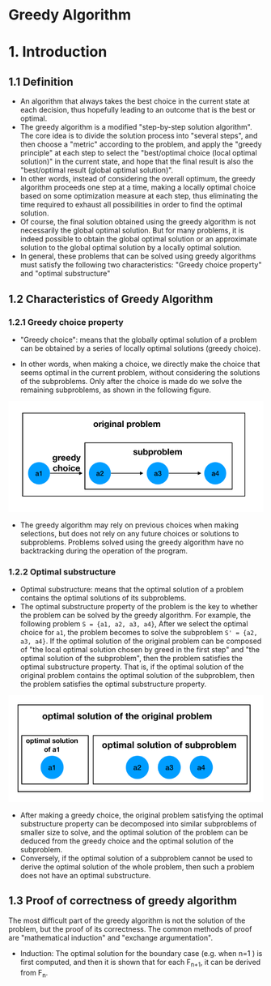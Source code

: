 # Greedy Algorithm
# 1. Introduction
## 1.1 Definition
+ An algorithm that always takes the best choice in the current state at each decision, thus hopefully leading to an outcome that is the best or optimal.
+ The greedy algorithm is a modified "step-by-step solution algorithm". The core idea is to divide the solution process into "several steps", and then choose a "metric" according to the problem, and apply the "greedy principle" at each step to select the "best/optimal choice (local optimal solution)" in the current state, and hope that the final result is also the "best/optimal result (global optimal solution)".
+ In other words, instead of considering the overall optimum, the greedy algorithm proceeds one step at a time, making a locally optimal choice based on some optimization measure at each step, thus eliminating the time required to exhaust all possibilities in order to find the optimal solution.
+ Of course, the final solution obtained using the greedy algorithm is not necessarily the global optimal solution. But for many problems, it is indeed possible to obtain the global optimal solution or an approximate solution to the global optimal solution by a locally optimal solution.
+ In general, these problems that can be solved using greedy algorithms must satisfy the following two characteristics: "Greedy choice property" and "optimal substructure"

## 1.2 Characteristics of Greedy Algorithm
### 1.2.1 Greedy choice property
+ "Greedy choice": means that the globally optimal solution of a problem can be obtained by a series of locally optimal solutions (greedy choice).

+ In other words, when making a choice, we directly make the choice that seems optimal in the current problem, without considering the solutions of the subproblems. Only after the choice is made do we solve the remaining subproblems, as shown in the following figure.

![greedy 1](../Resources/greedy1.png)

+ The greedy algorithm may rely on previous choices when making selections, but does not rely on any future choices or solutions to subproblems. Problems solved using the greedy algorithm have no backtracking during the operation of the program.

### 1.2.2 Optimal substructure
+ Optimal substructure: means that the optimal solution of a problem contains the optimal solutions of its subproblems.
+ The optimal substructure property of the problem is the key to whether the problem can be solved by the greedy algorithm. For example, the following problem `S = {a1, a2, a3, a4}`, After we select the optimal choice for `a1`, the problem 
becomes to solve the subproblem `S' = {a2, a3, a4}`. If the optimal solution of the original problem can be composed of "the local optimal solution chosen by greed in the first step" and "the optimal solution of the subproblem", then the problem satisfies the optimal substructure property. That is, if the optimal solution of the original problem contains the optimal solution of the subproblem, then the problem satisfies the optimal substructure property.

![greedy 2](../Resources/greedy2.png)

+ After making a greedy choice, the original problem satisfying the optimal substructure property can be decomposed into similar subproblems of smaller size to solve, and the optimal solution of the problem can be deduced from the greedy choice and the optimal solution of the subproblem.
+ Conversely, if the optimal solution of a subproblem cannot be used to derive the optimal solution of the whole problem, then such a problem does not have an optimal substructure.

## 1.3 Proof of correctness of greedy algorithm
The most difficult part of the greedy algorithm is not the solution of the problem, but the proof of its correctness. The common methods of proof are "mathematical induction" and "exchange argumentation".
+ Induction: The optimal solution for the boundary case (e.g. when n=1 ) is first computed, and then it is shown that for each F<sub>n+1</sub>, it can be derived from F<sub>n</sub>.
